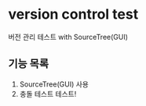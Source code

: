 # version control test

버전 관리 테스트 with SourceTree(GUI)

## 기능 목록
1. SourceTree(GUI) 사용
2. 충돌 테스트 테스트!
